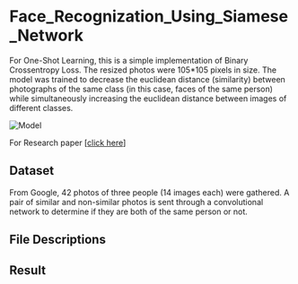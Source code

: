 
# Face_Recognization_Using_Siamese_Network

For One-Shot Learning, this is a simple implementation of Binary Crossentropy Loss. The resized photos were 105*105 pixels in size. The model was trained to decrease the euclidean distance (similarity) between photographs of the same class (in this case, faces of the same person) while simultaneously increasing the euclidean distance between images of different classes.

![Model](https://blog.kakaocdn.net/dn/cf0nBf/btqJEyzoNcJ/J5t800v3i2zB49FqGUegL1/img.png)

For Research paper [[click here]('https://www.cs.cmu.edu/~rsalakhu/papers/oneshot1.pdf')] 
## Dataset

From Google, 42 photos of three people (14 images each)
were gathered. A pair of similar and non-similar photos is sent
through a convolutional network to determine if they are both of the
same person or not.


## File Descriptions
## Result

